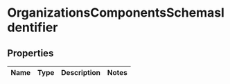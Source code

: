 # OrganizationsComponentsSchemasIdentifier

## Properties
Name | Type | Description | Notes
------------ | ------------- | ------------- | -------------
